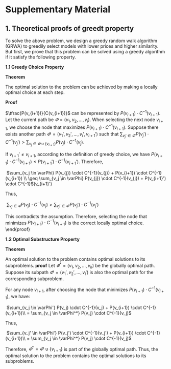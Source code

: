# Supplementary Material

## 1. Theoretical proofs of greedt property

To solve the above problem, we design a greedy random walk algorithm (GRWA)  to greedily select models with lower prices and higher similarity. But first, we prove that this problem can be solved using a greedy algorithm if it satisfy the following property.

**1.1 Greedy Choice Property**

**Theorem**

The optimal solution to the problem can be achieved by making a locally optimal choice at each step.

**Proof**

$\tfrac{P(v_{i+1})}{C(v_{i+1})}$ can be represented by $P(v_{i+1}) \cdot C^{-1}(v_{i+1})$. Let the current path be $\varPhi = (v_1, v_2, \dots, v_i)$. When selecting the next node $v_{i+1}$, we choose the node that maximizes $P(v_{i+1}) \cdot C^{-1}(v_{i+1})$. Suppose there exists another path $\varPhi' = (v_1', v_2', \dots, v_i', v_{i+1}')$ such that $\sum_{v_j' \in \varPhi'} P(v_{j}') \cdot C^{-1}(v_{j}') > \sum_{v_j \in \varPhi \cup \{v_{i+1}\}} P(v_{j}) \cdot C^{-1}(v_{j})$.

If $v_{i+1}' \neq v_{i+1}$, according to the definition of greedy choice, we have $P(v_{i+1}) \cdot C^{-1}(v_{i+1}) \le P(v_{i+1}') \cdot C^{-1}(v_{i+1}')$. Therefore,

​    $\sum_{v_j \in \varPhi} P(v_{j}) \cdot C^{-1}(v_{j}) + P(v_{i+1}) \cdot C^{-1}(v_{i+1}) \\
​    \geq \sum_{v_j \in \varPhi} P(v_{j}) \cdot C^{-1}(v_{j}) + P(v_{i+1}') \cdot C^{-1}$(v_{i+1}')

Thus,

​    $\sum_{v_j \in \varPhi} P(v_{j}) \cdot C^{-1}(v_{j}) > \sum_{v_j' \in \varPhi'} P(v_{j}') \cdot C^{-1}(v_{j}')$

This contradicts the assumption. Therefore, selecting the node that minimizes $P(v_{i+1}) \cdot C^{-1}(v_{i+1})$ is the correct locally optimal choice.
\end{proof}

**1.2 Optimal Substructure Property**

**Theorem**

An optimal solution to the problem contains optimal solutions to its subproblems.
**proof**
    Let $\varPhi^* = (v_1, v_2, \dots, v_k)$ be the globally optimal path. Suppose its subpath $\varPhi' = (v_1', v_2', \dots, v_i')$ is also the optimal path for the corresponding subproblem.

For any node $v_{i+1}$, after choosing the node that minimizes $P(v_{i+1}) \cdot C^{-1}(v_{i+1})$, we have:

​    $\sum_{v_j \in \varPhi'} P(v_j) \cdot C^{-1}(v_j) + P(v_{i+1}) \cdot C^{-1}(v_{i+1})\\
​    = \sum_{v_j \in \varPhi^*} P(v_j) \cdot C^{-1}(v_j)$

Thus,

​    $\sum_{v_j' \in \varPhi'} P(v_j') \cdot C^{-1}(v_j') +  P(v_{i+1}) \cdot C^{-1}(v_{i+1})\\
​    = \sum_{v_j \in \varPhi^*} P(v_j) \cdot C^{-1}(v_j)$

Therefore, $\varPhi^* = \varPhi' \cup \{v_{i+1}\}$ is part of the globally optimal path. Thus, the optimal solution to the problem contains the optimal solutions to its subproblems.
